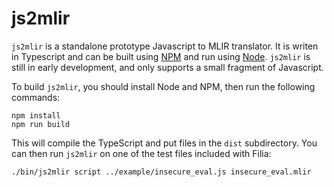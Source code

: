 # js2mlir

`js2mlir` is a standalone prototype Javascript to MLIR translator.  It
is writen in Typescript and can be built using
[NPM](https://www.npmjs.com/) and run using [Node](https://nodejs.org/).
`js2mlir` is still in early development, and only supports a small fragment
of Javascript.

To build `js2mlir`, you should install Node and NPM, then run the
following commands:

```
npm install
npm run build
```

This will compile the TypeScript and put files in the `dist` subdirectory.  You
can then run `js2mlir` on one of the test files included with Filia:

```
./bin/js2mlir script ../example/insecure_eval.js insecure_eval.mlir
```
